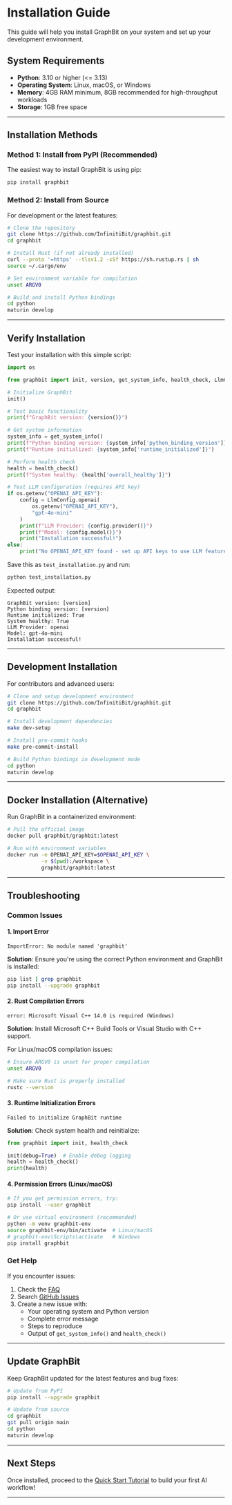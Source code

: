 # Installation Guide

This guide will help you install GraphBit on your system and set up your development environment.

## System Requirements

- **Python**: 3.10 or higher (<= 3.13)
- **Operating System**: Linux, macOS, or Windows
- **Memory**: 4GB RAM minimum, 8GB recommended for high-throughput workloads
- **Storage**: 1GB free space

---

## Installation Methods

### Method 1: Install from PyPI (Recommended)

The easiest way to install GraphBit is using pip:

```bash
pip install graphbit
```

### Method 2: Install from Source

For development or the latest features:

```bash
# Clone the repository
git clone https://github.com/InfinitiBit/graphbit.git
cd graphbit

# Install Rust (if not already installed)
curl --proto '=https' --tlsv1.2 -sSf https://sh.rustup.rs | sh
source ~/.cargo/env

# Set environment variable for compilation
unset ARGV0

# Build and install Python bindings
cd python
maturin develop
```

---

## Verify Installation

Test your installation with this simple script:

```python
import os

from graphbit import init, version, get_system_info, health_check, LlmConfig

# Initialize GraphBit
init()

# Test basic functionality
print(f"GraphBit version: {version()}")

# Get system information
system_info = get_system_info()
print(f"Python binding version: {system_info['python_binding_version']}")
print(f"Runtime initialized: {system_info['runtime_initialized']}")

# Perform health check
health = health_check()
print(f"System healthy: {health['overall_healthy']}")

# Test LLM configuration (requires API key)
if os.getenv("OPENAI_API_KEY"):
    config = LlmConfig.openai(
        os.getenv("OPENAI_API_KEY"), 
        "gpt-4o-mini"
    )
    print(f"LLM Provider: {config.provider()}")
    print(f"Model: {config.model()}")
    print("Installation successful!")
else:
    print("No OPENAI_API_KEY found - set up API keys to use LLM features")
```

Save this as `test_installation.py` and run:

```bash
python test_installation.py
```

Expected output:
```
GraphBit version: [version]
Python binding version: [version]
Runtime initialized: True
System healthy: True
LLM Provider: openai
Model: gpt-4o-mini
Installation successful!
```

---

## Development Installation

For contributors and advanced users:

```bash
# Clone and setup development environment
git clone https://github.com/InfinitiBit/graphbit.git
cd graphbit

# Install development dependencies
make dev-setup

# Install pre-commit hooks
make pre-commit-install

# Build Python bindings in development mode
cd python
maturin develop
```

---

## Docker Installation (Alternative)

Run GraphBit in a containerized environment:

```bash
# Pull the official image
docker pull graphbit/graphbit:latest

# Run with environment variables
docker run -e OPENAI_API_KEY=$OPENAI_API_KEY \
           -v $(pwd):/workspace \
           graphbit/graphbit:latest
```

---

## Troubleshooting

### Common Issues

#### 1. Import Error
```
ImportError: No module named 'graphbit'
```
**Solution**: Ensure you're using the correct Python environment and GraphBit is installed:
```bash
pip list | grep graphbit
pip install --upgrade graphbit
```

#### 2. Rust Compilation Errors
```
error: Microsoft Visual C++ 14.0 is required (Windows)
```
**Solution**: Install Microsoft C++ Build Tools or Visual Studio with C++ support.

For Linux/macOS compilation issues:
```bash
# Ensure ARGV0 is unset for proper compilation
unset ARGV0

# Make sure Rust is properly installed
rustc --version
```

#### 3. Runtime Initialization Errors
```
Failed to initialize GraphBit runtime
```
**Solution**: Check system health and reinitialize:
```python
from graphbit import init, health_check

init(debug=True)  # Enable debug logging
health = health_check()
print(health)
```

#### 4. Permission Errors (Linux/macOS)
```bash
# If you get permission errors, try:
pip install --user graphbit

# Or use virtual environment (recommended)
python -m venv graphbit-env
source graphbit-env/bin/activate  # Linux/macOS
# graphbit-env\Scripts\activate   # Windows
pip install graphbit
```

### Get Help

If you encounter issues:

1. Check the [FAQ](https://github.com/InfinitiBit/graphbit/discussions)
2. Search [GitHub Issues](https://github.com/InfinitiBit/graphbit/issues)
3. Create a new issue with:
   - Your operating system and Python version
   - Complete error message
   - Steps to reproduce
   - Output of `get_system_info()` and `health_check()`

---

## Update GraphBit

Keep GraphBit updated for the latest features and bug fixes:

```bash
# Update from PyPI
pip install --upgrade graphbit

# Update from source
cd graphbit
git pull origin main
cd python
maturin develop
``` 

---

## Next Steps

Once installed, proceed to the [Quick Start Tutorial](quickstart.md) to build your first AI workflow!

---
